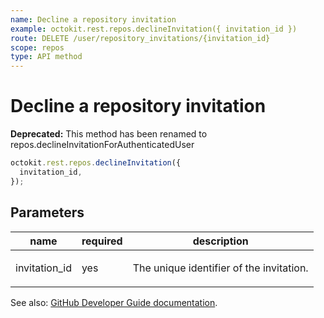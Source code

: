 ```yaml
---
name: Decline a repository invitation
example: octokit.rest.repos.declineInvitation({ invitation_id })
route: DELETE /user/repository_invitations/{invitation_id}
scope: repos
type: API method
---
```


# Decline a repository invitation

**Deprecated:** This method has been renamed to repos.declineInvitationForAuthenticatedUser

```js
octokit.rest.repos.declineInvitation({
  invitation_id,
});
```

## Parameters

<table>
  <thead>
    <tr>
      <th>name</th>
      <th>required</th>
      <th>description</th>
    </tr>
  </thead>
  <tbody>
    <tr><td>invitation_id</td><td>yes</td><td>

The unique identifier of the invitation.

</td></tr>
  </tbody>
</table>

See also: [GitHub Developer Guide documentation](https://docs.github.com/rest/reference/repos#decline-a-repository-invitation).

